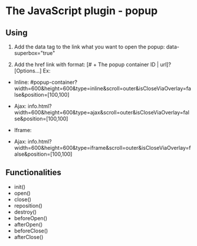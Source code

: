 # The JavaScript plugin - popup

## Using
1. Add the data tag to the link what you want to open the popup:
data-superbox="true"

2. Add the href link with format: [# + The popup container ID | url]?[Options...]
Ex: 
- Inline:
#popup-container?width=600&height=600&type=inline&scroll=outer&isCloseViaOverlay=false&position=[100,100]

- Ajax:
info.html?width=600&height=600&type=ajax&scroll=outer&isCloseViaOverlay=false&position=[100,100]

- Iframe:
- Ajax:
info.html?width=600&height=600&type=iframe&scroll=outer&isCloseViaOverlay=false&position=[100,100]

## Functionalities
- init()
- open()
- close()
- reposition()
- destroy()
- beforeOpen()
- afterOpen()
- beforeClose()
- afterClose()